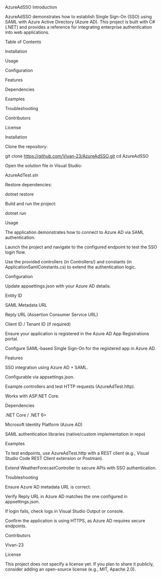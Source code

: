 AzureAdSSO
Introduction

AzureAdSSO demonstrates how to establish Single Sign-On (SSO) using SAML with Azure Active Directory (Azure AD). This project is built with C# (.NET) and provides a reference for integrating enterprise authentication into web applications.

Table of Contents

Installation

Usage

Configuration

Features

Dependencies

Examples

Troubleshooting

Contributors

License

Installation

Clone the repository:

git clone https://github.com/Vivan-23/AzureAdSSO.git
cd AzureAdSSO


Open the solution file in Visual Studio:

AzureAdTest.sln


Restore dependencies:

dotnet restore


Build and run the project:

dotnet run

Usage

The application demonstrates how to connect to Azure AD via SAML authentication.

Launch the project and navigate to the configured endpoint to test the SSO login flow.

Use the provided controllers (in Controllers/) and constants (in ApplicationSamlConstants.cs) to extend the authentication logic.

Configuration

Update appsettings.json with your Azure AD details:

Entity ID

SAML Metadata URL

Reply URL (Assertion Consumer Service URL)

Client ID / Tenant ID (if required)

Ensure your application is registered in the Azure AD App Registrations portal.

Configure SAML-based Single Sign-On for the registered app in Azure AD.

Features

SSO integration using Azure AD + SAML.

Configurable via appsettings.json.

Example controllers and test HTTP requests (AzureAdTest.http).

Works with ASP.NET Core.

Dependencies

.NET Core / .NET 6+

Microsoft Identity Platform (Azure AD)

SAML authentication libraries (native/custom implementation in repo)

Examples

To test endpoints, use AzureAdTest.http with a REST client (e.g., Visual Studio Code REST Client extension or Postman).

Extend WeatherForecastController to secure APIs with SSO authentication.

Troubleshooting

Ensure Azure AD metadata URL is correct.

Verify Reply URL in Azure AD matches the one configured in appsettings.json.

If login fails, check logs in Visual Studio Output or console.

Confirm the application is using HTTPS, as Azure AD requires secure endpoints.

Contributors

Vivan-23

License

This project does not specify a license yet. If you plan to share it publicly, consider adding an open-source license (e.g., MIT, Apache 2.0).
